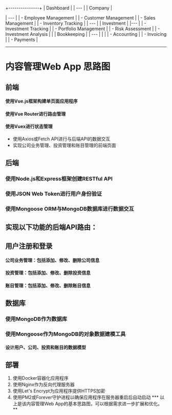 +---------------+
|   Dashboard   |
| --- |
|         Company            |

| ---         |
| - Employee Management      |
| - Customer Management      |
| - Sales Management         |
| - Inventory Tracking       |
| ---   |
|       Investment           |
|---                  |
| - Investment Tracking      |
| - Portfolio Management     |
| - Risk Assessment          |
| - Investment Analysis      |
        |
|  Bookkeeping |
| --- |
|              |
| - Accounting |
| - Invoicing  |
| - Payments   |

----------
# 内容管理Web App 思路图
## 前端
#### 使用Vue.js框架构建单页面应用程序
#### 使用Vue Router进行路由管理
#### 使用Vuex进行状态管理
* 使用Axios或Fetch API进行与后端API的数据交互 
* 实现公司业务管理、投资管理和账目管理的前端页面
## 后端
### 使用Node.js和Express框架创建RESTful API
### 使用JSON Web Token进行用户身份验证
### 使用Mongoose ORM与MongoDB数据库进行数据交互
## 实现以下功能的后端API路由：
## 用户注册和登录
#### 公司业务管理：包括添加、修改、删除公司信息
#### 投资管理：包括添加、修改、删除投资信息
#### 账目管理：包括添加、修改、删除账目信息
## 数据库
### 使用MongoDB作为数据库
### 使用Mongoose作为MongoDB的对象数据建模工具
#### 设计用户、公司、投资和账目的数据模型
## 部署
1. 使用Docker容器化应用程序
2. 使用Nginx作为反向代理服务器
3. 使用Let's Encrypt为应用程序提供HTTPS加密
4. 使用PM2或Forever守护进程以确保应用程序在服务器重启后自动启动
*** 以上是该内容管理Web App的基本思路图，可以根据需求进一步扩展和优化。**
